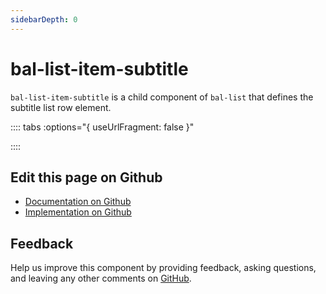 ```yaml
---
sidebarDepth: 0
---
```



# bal-list-item-subtitle

`bal-list-item-subtitle` is a child component of `bal-list` that defines the subtitle list row element.




:::: tabs :options="{ useUrlFragment: false }"


::::

## Edit this page on Github

* [Documentation on Github](https://github.com/baloise/design-system/blob/master/docs/src/components/components/bal-list-item-subtitle.md)
* [Implementation on Github](https://github.com/baloise/design-system/blob/master/packages/components/src/components/bal-list-item-subtitle)

## Feedback

Help us improve this component by providing feedback, asking questions, and leaving any other comments on [GitHub](https://github.com/baloise/design-system/issues/new).


